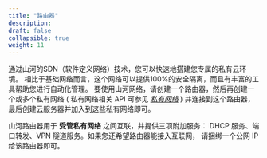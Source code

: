 ```yaml
---
title: "路由器"
description: 
draft: false
collapsible: true
weight: 11
---
```


通过山河的SDN（软件定义网络）技术，您可以快速地搭建您专属的私有云环境。 相比于基础网络而言，这个网络可以提供100%的安全隔离，而且有丰富的工具帮助您进行自动化管理。 要使用山河网络，请创建一个路由器，然后再创建一个或多个私有网络 ( 私有网络相关 API 可参见 [_私有网络_](../vxnet/) ) 并连接到这个路由器， 最后创建云服务器并加入到这些私有网络即可。

山河路由器用于 **受管私有网络** 之间互联，并提供三项附加服务： DHCP 服务、端口转发、VPN 隧道服务。如果您还希望路由器能接入互联网， 请捆绑一个公网 IP 给该路由器即可。
